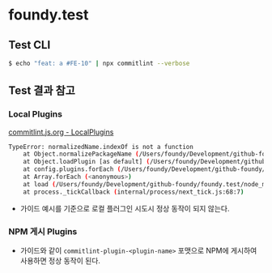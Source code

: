 # foundy.test

## Test CLI
```sh
$ echo "feat: a #FE-10" | npx commitlint --verbose
```

## Test 결과 참고

### Local Plugins
[commitlint.js.org - LocalPlugins](https://commitlint.js.org/#/reference-plugins?id=local-plugins)
```sh
TypeError: normalizedName.indexOf is not a function
    at Object.normalizePackageName (/Users/foundy/Development/github-foundy/foundy.test/node_modules/@commitlint/load/lib/utils/plugin-naming.js:31:24)
    at Object.loadPlugin [as default] (/Users/foundy/Development/github-foundy/foundy.test/node_modules/@commitlint/load/lib/utils/load-plugin.js:11:38)
    at config.plugins.forEach (/Users/foundy/Development/github-foundy/foundy.test/node_modules/@commitlint/load/lib/load.js:60:34)
    at Array.forEach (<anonymous>)
    at load (/Users/foundy/Development/github-foundy/foundy.test/node_modules/@commitlint/load/lib/load.js:59:24)
    at process._tickCallback (internal/process/next_tick.js:68:7)
```
* 가이드 예시를 기준으로 로컬 플러그인 시도시 정상 동작이 되지 않는다.

### NPM 게시 Plugins
* 가이드와 같이 `commitlint-plugin-<plugin-name>` 포맷으로 NPM에 게시하여 사용하면 정상 동작이 된다.
